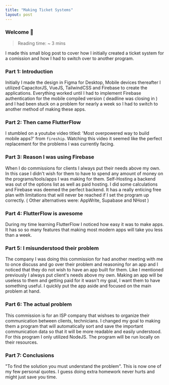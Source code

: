 ```yaml
---
title: "Making Ticket Systems"
layout: post
---
```


### Welcome 👋

> Reading time: ~ 3 mins

I made this small blog post to cover how I initially created a ticket system for a comission and how I had to switch over to another program.

### Part 1: Introduction

Initially I made the design in Figma for Desktop, Mobile devices thereafter I utilized CapacitorJS, VueJS, TailwindCSS and Firebase to create the applications. Everything worked until I had to implement Firebase authentication for the mobile compiled version ( deadline was closing in ) and I had been stuck on a problem for nearly a week so I had to switch to another method of making these apps.

### Part 2: Then came FlutterFlow

I stumbled on a youtube video titled: 'Most overpowered way to build mobile apps?' from `fireship`. Watching this video it seemed like the perfect replacement for the problems I was currently facing. 

### Part 3: Reason I was using Firebase

When I do commissions for clients I always put their needs above my own. In this case I didn't wish for them to have to spend any amount of money on the programs/tools/apps I was making for them. Self-Hosting a backend was out of the options list as well as paid hosting. I did some calculations and Firebase was deemed the perfect backend. It has a really enticing free plan with limitations that will never be reached if I set the program up correctly. ( Other alternatives were: AppWrite, Supabase and NHost )

### Part 4: FlutterFlow is awesome

During my time learning FlutterFlow I noticed how easy it was to make apps. It has so so many features that making most modern apps will take you less than a week.

### Part 5: I misunderstood their problem

The company I was doing this commission for had another meeting with me to once discuss and go over their problem and reasoning for an app and I noticed that they do not wish to have an app built for them. Like I mentioned previously I always put client's needs above my own. Making an app will be useless to them and getting paid for it wasn't my goal, I want them to have something useful. I quickly put the app aside and focused on the main problem at hand.

### Part 6: The actual problem

This commission is for an ISP company that wishses to organize their communication between clients, technicians. I changed my goal to making them a program that will automatically sort and save the important communication data so that it will be more readable and easily understood. For this program I only utilized NodeJS. The program will be run locally on their resources.

### Part 7: Conclusions

"To find the solution you must understand the problem". This is now one of my few personal quotes. I guess doing extra homework never hurts and might just save you time.